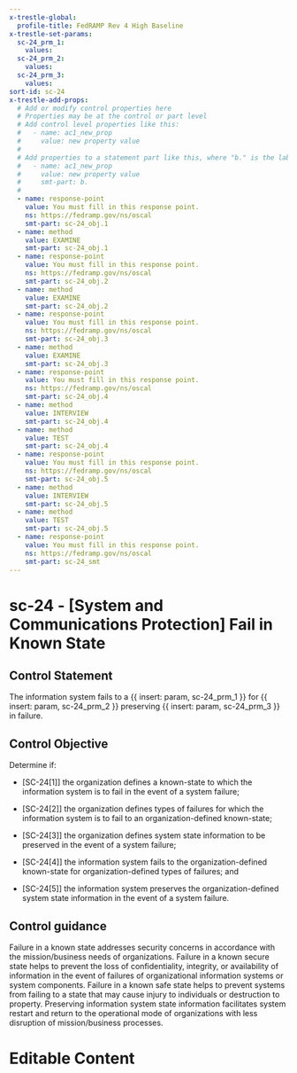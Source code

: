 ```yaml
---
x-trestle-global:
  profile-title: FedRAMP Rev 4 High Baseline
x-trestle-set-params:
  sc-24_prm_1:
    values:
  sc-24_prm_2:
    values:
  sc-24_prm_3:
    values:
sort-id: sc-24
x-trestle-add-props:
  # Add or modify control properties here
  # Properties may be at the control or part level
  # Add control level properties like this:
  #   - name: ac1_new_prop
  #     value: new property value
  #
  # Add properties to a statement part like this, where "b." is the label of the target statement part
  #   - name: ac1_new_prop
  #     value: new property value
  #     smt-part: b.
  #
  - name: response-point
    value: You must fill in this response point.
    ns: https://fedramp.gov/ns/oscal
    smt-part: sc-24_obj.1
  - name: method
    value: EXAMINE
    smt-part: sc-24_obj.1
  - name: response-point
    value: You must fill in this response point.
    ns: https://fedramp.gov/ns/oscal
    smt-part: sc-24_obj.2
  - name: method
    value: EXAMINE
    smt-part: sc-24_obj.2
  - name: response-point
    value: You must fill in this response point.
    ns: https://fedramp.gov/ns/oscal
    smt-part: sc-24_obj.3
  - name: method
    value: EXAMINE
    smt-part: sc-24_obj.3
  - name: response-point
    value: You must fill in this response point.
    ns: https://fedramp.gov/ns/oscal
    smt-part: sc-24_obj.4
  - name: method
    value: INTERVIEW
    smt-part: sc-24_obj.4
  - name: method
    value: TEST
    smt-part: sc-24_obj.4
  - name: response-point
    value: You must fill in this response point.
    ns: https://fedramp.gov/ns/oscal
    smt-part: sc-24_obj.5
  - name: method
    value: INTERVIEW
    smt-part: sc-24_obj.5
  - name: method
    value: TEST
    smt-part: sc-24_obj.5
  - name: response-point
    value: You must fill in this response point.
    ns: https://fedramp.gov/ns/oscal
    smt-part: sc-24_smt
---
```


# sc-24 - \[System and Communications Protection\] Fail in Known State

## Control Statement

The information system fails to a {{ insert: param, sc-24_prm_1 }} for {{ insert: param, sc-24_prm_2 }} preserving {{ insert: param, sc-24_prm_3 }} in failure.

## Control Objective

Determine if:

- \[SC-24[1]\] the organization defines a known-state to which the information system is to fail in the event of a system failure;

- \[SC-24[2]\] the organization defines types of failures for which the information system is to fail to an organization-defined known-state;

- \[SC-24[3]\] the organization defines system state information to be preserved in the event of a system failure;

- \[SC-24[4]\] the information system fails to the organization-defined known-state for organization-defined types of failures; and

- \[SC-24[5]\] the information system preserves the organization-defined system state information in the event of a system failure.

## Control guidance

Failure in a known state addresses security concerns in accordance with the mission/business needs of organizations. Failure in a known secure state helps to prevent the loss of confidentiality, integrity, or availability of information in the event of failures of organizational information systems or system components. Failure in a known safe state helps to prevent systems from failing to a state that may cause injury to individuals or destruction to property. Preserving information system state information facilitates system restart and return to the operational mode of organizations with less disruption of mission/business processes.

# Editable Content

<!-- Make additions and edits below -->
<!-- The above represents the contents of the control as received by the profile, prior to additions. -->
<!-- If the profile makes additions to the control, they will appear below. -->
<!-- The above markdown may not be edited but you may edit the content below, and/or introduce new additions to be made by the profile. -->
<!-- If there is a yaml header at the top, parameter values may be edited. Use --set-parameters to incorporate the changes during assembly. -->
<!-- The content here will then replace what is in the profile for this control, after running profile-assemble. -->
<!-- The added parts in the profile for this control are below.  You may edit them and/or add new ones. -->
<!-- Each addition must have a heading either of the form ## Control my_addition_name -->
<!-- or ## Part a. (where the a. refers to one of the control statement labels.) -->
<!-- "## Control" parts are new parts added after the statement part. -->
<!-- "## Part" parts are new parts added into the top-level statement part with that label. -->
<!-- Subparts may be added with nested hash levels of the form ### My Subpart Name -->
<!-- underneath the parent ## Control or ## Part being added -->
<!-- See https://ibm.github.io/compliance-trestle/tutorials/ssp_profile_catalog_authoring/ssp_profile_catalog_authoring for guidance. -->
